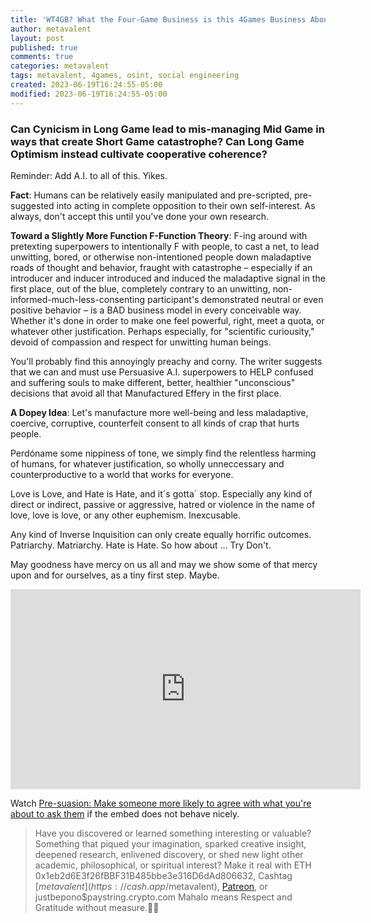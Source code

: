 ```yaml
---
title: 'WT4GB? What the Four-Game Business is this 4Games Business About?'
author: metavalent
layout: post
published: true
comments: true
categories: metavalent
tags: metavalent, 4games, osint, social engineering
created: 2023-06-19T16:24:55-05:00
modified: 2023-06-19T16:24:55-05:00
---
```


### Can Cynicism in Long Game lead to mis-managing Mid Game in ways that create Short Game catastrophe? Can Long Game Optimism instead cultivate cooperative coherence?

Reminder: Add A.I. to all of this. Yikes.

**Fact**: Humans can be relatively easily manipulated and pre-scripted, pre-suggested into acting in complete opposition to their own self-interest. As always, don't accept this until you've done your own research. 

**Toward a Slightly More Function F-Function Theory**: F-ing around with pretexting superpowers to intentionally F with people, to cast a net, to lead unwitting, bored, or otherwise non-intentioned people down maladaptive roads of thought and behavior, fraught with catastrophe &ndash; especially if an introducer and inducer introduced and induced the maladaptive signal in the first place, out of the blue, completely contrary to an unwitting, non-informed-much-less-consenting participant's demonstrated neutral or even positive behavior &ndash; is a BAD business model in every conceivable way. Whether it's done in order to make one feel powerful, right, meet a quota, or whatever other justification. Perhaps especially, for "scientific curiousity," devoid of compassion and respect for unwitting human beings.

You'll probably find this annoyingly preachy and corny. The writer suggests that we can and must use Persuasive A.I. superpowers to HELP confused and suffering souls to make different, better, healthier "unconscious" decisions that avoid all that Manufactured Effery in the first place. 

**A Dopey Idea**: Let's manufacture more well-being and less maladaptive, coercive, corruptive, counterfeit consent to all kinds of crap that hurts people.

Perdóname some nippiness of tone, we simply find the relentless harming of humans, for whatever justification, so wholly unneccessary and counterproductive to a world that works for everyone. 

Love is Love, and Hate is Hate, and it´s gotta´ stop. Especially any kind of direct or indirect, passive or aggressive, hatred or violence in the name of love, love is love, or any other euphemism. Inexcusable.

Any kind of Inverse Inquisition can only create equally horrific outcomes. Patriarchy. Matriarchy. Hate is Hate. So how about ... Try Don't.

May goodness have mercy on us all and may we show some of that mercy upon and for ourselves, as a tiny first step. Maybe.


<iframe id="ytplayer" type="text/html" width="560" height="320"
  src="https://www.youtube.com/embed/0eF0fVxvZ3A?autoplay=1"
  frameborder="0"></iframe>

Watch [Pre-suasion: Make someone more likely to agree with what you're about to ask them](https://youtu.be/0eF0fVxvZ3A) if the embed does not behave nicely.


<p></p>
<p></p>
<p></p>
<p></p>

> Have you discovered or learned something interesting or valuable? Something that piqued your imagination, sparked creative insight, deepened research, enlivened discovery, or shed new light other academic, philosophical, or spiritual interest? Make it real with ETH 0x1eb2d6E3f26fBBF31B485bbe3e316D6dAd806632, Cashtag [$metavalent](https://cash.app/$metavalent), [Patreon](https://patreon.com/metavalent), or justbepono$paystring.crypto.com Mahalo means Respect and Gratitude without measure.🙏🏼
